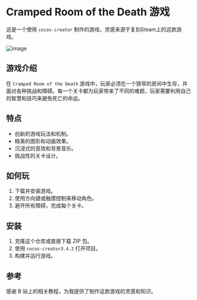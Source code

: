 # Cramped Room of the Death 游戏

这是一个使用 `cocos-creator` 制作的游戏，灵感来源于复刻Steam上的这款游戏。

![image](https://github.com/JessicaLuv/Cocos-Cramp/assets/78334505/d957c840-9008-4c7b-9f88-c23b479cff17)


## 游戏介绍

在 `Cramped Room of the Death` 游戏中，玩家必须在一个狭窄的房间中生存，并面对各种挑战和障碍。每一个关卡都为玩家带来了不同的难题，玩家需要利用自己的智慧和技巧来避免死亡的命运。

## 特点

- 创新的游戏玩法和机制。
- 精美的图形和动画效果。
- 沉浸式的音效和背景音乐。
- 挑战性的关卡设计。

## 如何玩

1. 下载并安装游戏。
2. 使用方向键或触摸控制来移动角色。
3. 避开所有障碍，完成每个关卡。

## 安装

1. 克隆这个仓库或直接下载 ZIP 包。
2. 使用 `cocos-creator3.4.2` 打开项目。
3. 构建并运行游戏。

## 参考

感谢 B 站上的相关教程，为我提供了制作这款游戏的灵感和知识。
